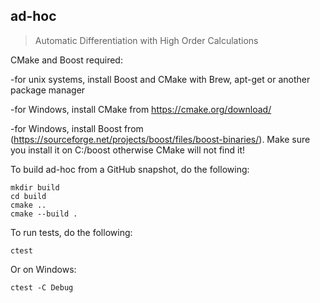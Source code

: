 ## ad-hoc

> Automatic Differentiation with High Order Calculations

CMake and Boost required: 

-for unix systems, install Boost and CMake with Brew, apt-get or another package manager

-for Windows, install CMake from https://cmake.org/download/ 

-for Windows, install Boost from (https://sourceforge.net/projects/boost/files/boost-binaries/). Make sure you install it on C:/boost otherwise CMake will not find it!

To build ad-hoc from a GitHub snapshot, do the following:

    mkdir build
    cd build
    cmake ..
    cmake --build .

To run tests, do the following:

    ctest

Or on Windows:

    ctest -C Debug   

